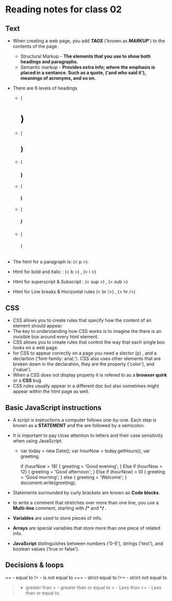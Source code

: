 # Reading notes for class 02

## Text

- When creating a web page, you add **_TAGS_** ('known as **_MARKUP_**') to the contents of the page.
    * Structural Markup - **The elements that you use to show both headings and paragraphs.**
    * Semantic markup - **Provides extra info; where the emphasis is placed in a sentance. Such as a quote, ('and who said it'), meanings of acronyms, and so on.**

- There are 6 levels of headings 
   * (<h1>)
   * (<h2>)
   * (<h3>)
   * (<h4>)
   * (<h5>)
   * (<h6>)

- The html for a paragraph is: (< p >).
- Html for bold and italic : (< b >) , (< i >)
- Html for superscript & Subscript : (< sup >) , (< sub >)
- Html for Line breaks & Horizontal rules (< br />) , (< hr />)

## CSS

- *CSS* allows you to create rules that specify how the content of an element should appear.
- The key to understanding how CSS works is to imagine the there is an invisible box around every html element.
- CSS allows you to create rules that control the way that each single box looks on a web page.
- for CSS to appear correctly on a page you need a slector (p) , and a declartion ('font-family: arial;').
CSS also uses other elements that are broken down in the declaration, they are the property ('color'), and ('value').
- When a CSS does not display properly it is refered to as a **browser quirk** or a **CSS** bug 
- CSS rules usually appear in a different doc but also sometimes might appear within the html page as well.

## Basic JavaScript instructions

- A script is instructions a computer follows one-by-one. Each step is known as a **STATEMENT** and the are followed by a semicolon.
- It is important to pay close attention to letters and their case sensitivity when using JavaScript.
  - var today = new Date();
    var hourNow = today.getHours();
    var greeting;

    if (hourNow > 18) {
       greeting = 'Good evening';
  } Else if (hourNow > 12) {
       greeting = 'Good afternoon';
  } Else if (hourNow) > 0) {
       greeting = 'Good morning';
  } else {
       greeting = 'Welcome';
  }
  document.write(greeting);

- Statements surrounded by curly brackets are known as **Code blocks**.
- to write a comment that stretches over more than one line, you use a **Multi-line** comment, starting with **/*** and ***/** .
- **Variables** are used to store pieces of info.
- **Arrays** are special variables that store more than one piece of related info.
- **JavaScript** distinguishes between numbers ('0-9'), strings ('text'), and boolean values ('true or false').

## Decisions & loops

  == - equal to
  != - is not equal to
  === - strict equal to
  !== - strict not equal to
  > - greater than
  >= - greater than or equal to
  < - Less than
  <= - Less than or equal to.
